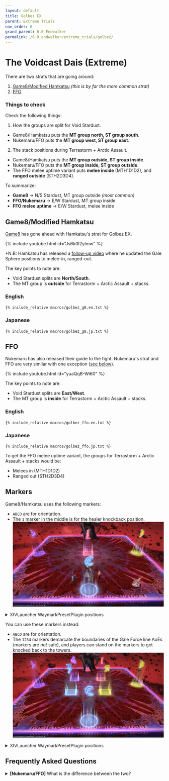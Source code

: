 ```yaml
---
layout: default
title: Golbez EX
parent: Extreme Trials
nav_order: 6
grand_parent: 6.0 Endwalker
permalink: /6.0_endwalker/extreme_trials/golbez/
---
```


# The Voidcast Dais (Extreme)

There are two strats that are going around:

1. [Game8/Modified Hamkatsu](#game8modified-hamkatsu) *(this is by far the more common strat)*
2. [FFO](#ffo)

### Things to check

Check the following things:

1. How the groups are split for Void Stardust.
  - Game8/Hamkatsu puts the **MT group north, ST group south**.
  - Nukemaru/FFO puts the **MT group west, ST group east**.
2. The stack positions during Terrastorm + Arctic Assault.
  - Game8/Hamkatsu puts the **MT group outside, ST group inside**.
  - Nukemaru/FFO puts the **MT group inside, ST group outside**.
  - The FFO melee uptime variant puts **melee inside** (MTH1D1D2), and **ranged outside** (STH2D3D4).

To summarize:

- **Game8** → N/S Stardust, MT group outside *(most common)*
- **FFO/Nukemaru** → E/W Stardust, MT group inside
- **FFO melee uptime** → E/W Stardust, melee inside

## Game8/Modified Hamkatsu

[Game8](https://game8.jp/ff14/529320) has gone ahead with Hamkatsu's strat for Golbez EX.

{% include youtube.html id="Js6k0I2yImw" %}

*N.B: Hamkatsu has released a [follow-up video](https://youtu.be/uqJI2jL-8rw) where he updated the Gale Sphere positions to melee-in, ranged-out.

The key points to note are:
- Void Stardust splits are **North/South**.
- The MT group is **outside** for Terrastorm + Arctic Assault + stacks.

### English

```
{% include_relative macros/golbez_g8.en.txt %}
```

### Japanese

```
{% include_relative macros/golbez_g8.jp.txt %}
```

## FFO

Nukemaru has also released their guide to the fight. Nukemaru's strat and FFO are very similar with one exception ([see below](#frequently-asked-questions)).

{% include youtube.html id="yuaQqB-Wi60" %}

The key points to note are:
- Void Stardust splits are **East/West**.
- The MT group is **inside** for Terrastorm + Arctic Assault + stacks.

### English

```
{% include_relative macros/golbez_ffo.en.txt %}
```

### Japanese

```
{% include_relative macros/golbez_ffo.jp.txt %}
```

To get the FFO melee uptime variant, the groups for Terrastorm + Arctic Assault + stacks would be:

- Melees in (MTH1D1D2)
- Ranged out (STH2D3D4)

## Markers

Game8/Hamkatsu uses the following markers:

- `ABCD` are for orientation. 
- The `1` marker in the middle is for the healer knockback position.
![](images/markers1.jpg)
<details markdown=block>
<summary>XIVLauncher WaymarkPresetPlugin positions</summary>

```json
{"Name":"Golbez EX","MapID":950,"A":{"X":100.0,"Y":0.029,"Z":87.0,"ID":0,"Active":true},"B":{"X":113.0,"Y":0.029,"Z":100.0,"ID":1,"Active":true},"C":{"X":100.0,"Y":0.029,"Z":113.0,"ID":2,"Active":true},"D":{"X":87.0,"Y":0.029,"Z":100.0,"ID":3,"Active":true},"One":{"X":100.0,"Y":0.029,"Z":100.0,"ID":4,"Active":true},"Two":{"X":100.0,"Y":0.029,"Z":100.0,"ID":5,"Active":false},"Three":{"X":100.0,"Y":0.029,"Z":100.0,"ID":6,"Active":false},"Four":{"X":100.0,"Y":0.029,"Z":100.0,"ID":7,"Active":false}}
```
</details>

You can use these markers instead:

- `ABCD` are for orientation. 
- The `1234` markers demarcate the boundaries of the Gale Force line AoEs (markers are *not* safe), and players can stand on the markers to get knocked back to the towers.
![](images/markers2.jpg)
<details markdown=block>
<summary>XIVLauncher WaymarkPresetPlugin positions</summary>

```json
{"Name":"Golbez EX","MapID":950,"A":{"X":100.0,"Y":0.029,"Z":87.0,"ID":0,"Active":true},"B":{"X":113.0,"Y":0.029,"Z":100.0,"ID":1,"Active":true},"C":{"X":100.0,"Y":0.029,"Z":113.0,"ID":2,"Active":true},"D":{"X":87.0,"Y":0.029,"Z":100.0,"ID":3,"Active":true}, "One":{"X":103.9,"Y":0.029,"Z":96.1,"ID":5,"Active":true}, "Two":{"X":103.9,"Y":0.029,"Z":103.9,"ID":7,"Active":true}, "Three":{"X":96.1,"Y":0.029,"Z":103.9,"ID":6,"Active":true}, "Four":{"X":96.1,"Y":0.029,"Z":96.1,"ID":4,"Active":true}}
```
</details>

## Frequently Asked Questions

<details markdown=block>
<summary><b>[Nukemaru/FFO]</b> What is the difference between the two?</summary>
<table>
  <tr><td><p>The difference is how the two strategies resolves the 4:4 light party stacks during Gale Sphere #2 and #3.</p>
  <ul>
    <li>The <b>FFO strat</b> follows Hamkatsu, and puts the MT group towards N/W, and the ST group towards S/E.</li>
    <li><b>Nukemaru's strat</b> mirrors the Terrastorm + Arctic Assault stacks, with the MT group near the boss, and the ST group away.</li>
  </ul>
  <p>If you take Nukemaru's strat, and replace Gale Spheres with the (modified) Hamkatsu's method, you get the FFO strat.</p></td></tr>
</table>
</details>